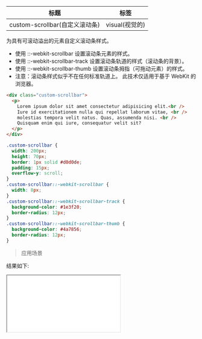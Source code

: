 | 标题                           | 标签           |
| ------------------------------ | -------------- |
| custom-scrollbar(自定义滚动条) | visual(视觉的) |

为具有可滚动溢出的元素自定义滚动条样式。

- 使用 ::-webkit-scrollbar 设置滚动条元素的样式。
- 使用 ::-webkit-scrollbar-track 设置滚动条轨道的样式（滚动条的背景）。
- 使用 ::-webkit-scrollbar-thumb 设置滚动条拇指（可拖动元素）的样式。
- 注意：滚动条样式似乎不在任何标准轨道上。 此技术仅适用于基于 WebKit 的浏览器。

```html
<div class="custom-scrollbar">
  <p>
    Lorem ipsum dolor sit amet consectetur adipisicing elit.<br />
    Iure id exercitationem nulla qui repellat laborum vitae, <br />
    molestias tempora velit natus. Quas, assumenda nisi. <br />
    Quisquam enim qui iure, consequatur velit sit?
  </p>
</div>
```

```css
.custom-scrollbar {
  width: 200px;
  height: 70px;
  border: 1px solid #d0d0de;
  padding: 15px;
  overflow-y: scroll;
}
.custom-scrollbar::-webkit-scrollbar {
  width: 8px;
}
.custom-scrollbar::-webkit-scrollbar-track {
  background-color: #1e3f20;
  border-radius: 12px;
}
.custom-scrollbar::-webkit-scrollbar-thumb {
  background-color: #4a7856;
  border-radius: 12px;
}
```

> 应用场景

<div class="code-editor" data-url="codes/css/html/custom-scrollbar.html" data-language="html"></div>

结果如下:

<iframe src="codes/css/html/custom-scrollbar.html"></iframe>
